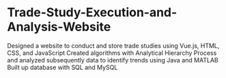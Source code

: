 # Trade-Study-Execution-and-Analysis-Website

Designed a website to conduct and store trade studies using Vue.js, HTML, CSS, and JavaScript
Created algorithms with Analytical Hierarchy Process and analyzed subsequently data to identify trends using Java and MATLAB
Built up database with SQL and MySQL
